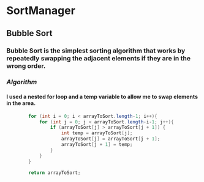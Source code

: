 # SortManager

## **Bubble Sort**
### Bubble Sort is the simplest sorting algorithm that works by repeatedly swapping the adjacent elements if they are in the wrong order.

### *Algorithm*
#### I used a nested for loop and a temp variable to allow me to swap elements in the area.

```java
        for (int i = 0; i < arrayToSort.length-1; i++){
            for (int j = 0; j < arrayToSort.length-i-1; j++){
                if (arrayToSort[j] > arrayToSort[j + 1]) {
                    int temp = arrayToSort[j];
                    arrayToSort[j] = arrayToSort[j + 1];
                    arrayToSort[j + 1] = temp;
                }
            }
        }

        return arrayToSort;
```
